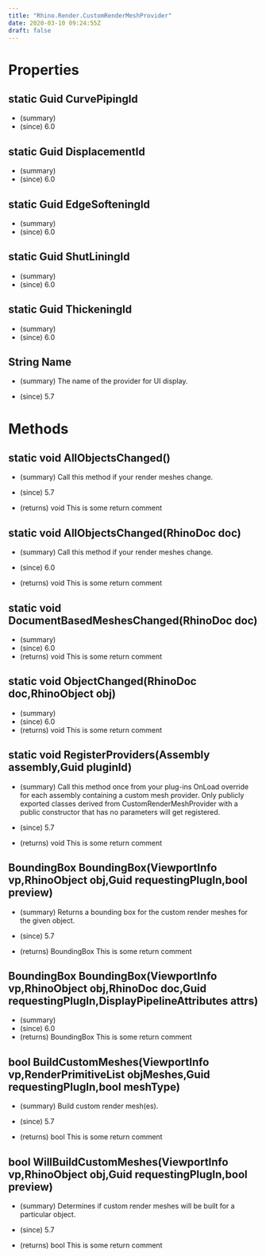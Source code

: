```yaml
---
title: "Rhino.Render.CustomRenderMeshProvider"
date: 2020-03-10 09:24:55Z
draft: false
---
```


# Properties
## static Guid CurvePipingId
- (summary) 
- (since) 6.0
## static Guid DisplacementId
- (summary) 
- (since) 6.0
## static Guid EdgeSofteningId
- (summary) 
- (since) 6.0
## static Guid ShutLiningId
- (summary) 
- (since) 6.0
## static Guid ThickeningId
- (summary) 
- (since) 6.0
## String Name
- (summary) 
     The name of the provider for UI display.
     
- (since) 5.7
# Methods
## static void AllObjectsChanged()
- (summary) 
     Call this method if your render meshes change.
     
- (since) 5.7
- (returns) void This is some return comment
## static void AllObjectsChanged(RhinoDoc doc)
- (summary) 
     Call this method if your render meshes change.
     
- (since) 6.0
- (returns) void This is some return comment
## static void DocumentBasedMeshesChanged(RhinoDoc doc)
- (summary) 
- (since) 6.0
- (returns) void This is some return comment
## static void ObjectChanged(RhinoDoc doc,RhinoObject obj)
- (summary) 
- (since) 6.0
- (returns) void This is some return comment
## static void RegisterProviders(Assembly assembly,Guid pluginId)
- (summary) 
     Call this method once from your plug-ins OnLoad override for each
     assembly containing a custom mesh provider.  Only publicly exported
     classes derived from CustomRenderMeshProvider with a public constructor
     that has no parameters will get registered.
     
- (since) 5.7
- (returns) void This is some return comment
## BoundingBox BoundingBox(ViewportInfo vp,RhinoObject obj,Guid requestingPlugIn,bool preview)
- (summary) 
     Returns a bounding box for the custom render meshes for the given object.
     
- (since) 5.7
- (returns) BoundingBox This is some return comment
## BoundingBox BoundingBox(ViewportInfo vp,RhinoObject obj,RhinoDoc doc,Guid requestingPlugIn,DisplayPipelineAttributes attrs)
- (summary) 
- (since) 6.0
- (returns) BoundingBox This is some return comment
## bool BuildCustomMeshes(ViewportInfo vp,RenderPrimitiveList objMeshes,Guid requestingPlugIn,bool meshType)
- (summary) 
     Build custom render mesh(es).
     
- (since) 5.7
- (returns) bool This is some return comment
## bool WillBuildCustomMeshes(ViewportInfo vp,RhinoObject obj,Guid requestingPlugIn,bool preview)
- (summary) 
     Determines if custom render meshes will be built for a particular object.
     
- (since) 5.7
- (returns) bool This is some return comment
